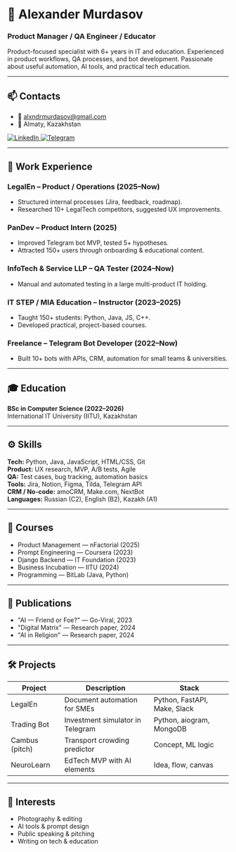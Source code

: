 # 👋 Alexander Murdasov

### Product Manager / QA Engineer / Educator  
Product-focused specialist with 6+ years in IT and education. Experienced in product workflows, QA processes, and bot development. Passionate about useful automation, AI tools, and practical tech education.

---

## 📫 Contacts

- 📧 [alxndrmurdasov@gmail.com](mailto:alxndrmurdasov@gmail.com)  
- 📍 Almaty, Kazakhstan  

<div id="socials" align="left">
    <a href="https://www.linkedin.com/in/alexmurdasov/">
        <img src="https://img.shields.io/badge/LinkedIn-0077B5?style=for-the-badge&logo=linkedin&logoColor=white" alt="LinkedIn"/>
    </a>
    <a href="https://t.me/Allexndr">
        <img src="https://img.shields.io/badge/Telegram-26A5E4?style=for-the-badge&logo=telegram&logoColor=white" alt="Telegram"/>
    </a>
</div>

---

## 💼 Work Experience

### LegalEn – Product / Operations (2025–Now)  
- Structured internal processes (Jira, feedback, roadmap).  
- Researched 10+ LegalTech competitors, suggested UX improvements.

### PanDev – Product Intern (2025)  
- Improved Telegram bot MVP, tested 5+ hypotheses.  
- Attracted 150+ users through onboarding & educational content.

### InfoTech & Service LLP – QA Tester (2024–Now)  
- Manual and automated testing in a large multi-product IT holding.

### IT STEP / MIA Education – Instructor (2023–2025)  
- Taught 150+ students: Python, Java, JS, C++.  
- Developed practical, project-based courses.

### Freelance – Telegram Bot Developer (2022–Now)  
- Built 10+ bots with APIs, CRM, automation for small teams & universities.

---

## 🎓 Education

**BSc in Computer Science (2022–2026)**  
International IT University (IITU), Kazakhstan

---

## ⚙️ Skills

**Tech:** Python, Java, JavaScript, HTML/CSS, Git  
**Product:** UX research, MVP, A/B tests, Agile  
**QA:** Test cases, bug tracking, automation basics  
**Tools:** Jira, Notion, Figma, Tilda, Telegram API  
**CRM / No-code:** amoCRM, Make.com, NextBot  
**Languages:** Russian (C2), English (B2), Kazakh (A1)

---

## 🧠 Courses

- Product Management — nFactorial (2025)  
- Prompt Engineering — Coursera (2023)  
- Django Backend — IT Foundation (2023)  
- Business Incubation — IITU (2024)  
- Programming — BitLab (Java, Python)

---

## 📄 Publications

- "AI — Friend or Foe?" — Go-Viral, 2023  
- "Digital Matrix" — Research paper, 2024  
- "AI in Religion" — Research paper, 2024

---

## 🛠️ Projects

| Project | Description | Stack |
|--------|-------------|-------|
| LegalEn | Document automation for SMEs | Python, FastAPI, Make, Slack |
| Trading Bot | Investment simulator in Telegram | Python, aiogram, MongoDB |
| Cambus (pitch) | Transport crowding predictor | Concept, ML logic |
| NeuroLearn | EdTech MVP with AI elements | Idea, flow, canvas |

---

## 📎 Interests

- Photography & editing  
- AI tools & prompt design  
- Public speaking & pitching  
- Writing on tech & education
